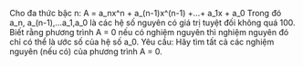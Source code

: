 Cho đa thức bậc n:
A = a_nx^n + a_(n-1)x^(n-1) +…+ a_1x + a_0
Trong đó a_n, a_(n-1),…a_1,a_0 là các hệ số nguyên có giá trị tuyệt đối không quá 100.
Biết rằng phương trình A = 0 nếu có nghiệm nguyên thì nghiệm nguyên đó chỉ có thể là ước số của hệ số a_0.
Yêu cầu: Hãy tìm tất cả các nghiệm nguyên (nếu có) của phương trình A = 0.
